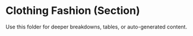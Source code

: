 # Clothing Fashion (Section)

Use this folder for deeper breakdowns, tables, or auto-generated content.
